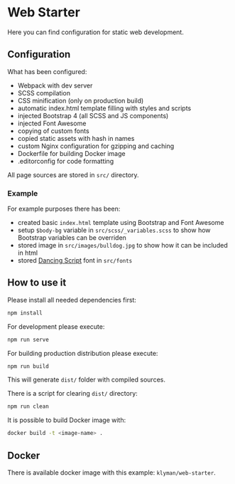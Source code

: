 # Web Starter

Here you can find configuration for static web development.

## Configuration

What has been configured:

- Webpack with dev server
- SCSS compilation
- CSS minification (only on production build)
- automatic index.html template filling with styles and scripts
- injected Bootstrap 4 (all SCSS and JS components)
- injected Font Awesome
- copying of custom fonts
- copied static assets with hash in names
- custom Nginx configuration for gzipping and caching
- Dockerfile for building Docker image
- .editorconfig for code formatting

All page sources are stored in `src/` directory.

### Example

For example purposes there has been:

- created basic `index.html` template using Bootstrap and Font Awesome
- setup `$body-bg` variable in `src/scss/_variables.scss` to show how Bootstrap variables can be overriden
- stored image in `src/images/bulldog.jpg` to show how it can be included in html
- stored [Dancing Script](https://fonts.google.com/specimen/Dancing+Script) font in `src/fonts`

## How to use it

Please install all needed dependencies first:
```bash
npm install
```

For development please execute:
```bash
npm run serve
```

For building production distribution please execute:
```bash
npm run build
```

This will generate `dist/` folder with compiled sources.

There is a script for clearing `dist/` directory:
```bash
npm run clean
```

It is possible to build Docker image with:
```bash
docker build -t <image-name> .
```

## Docker

There is available docker image with this example: `klyman/web-starter`.

